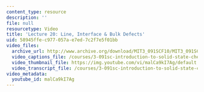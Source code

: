 ```yaml
---
content_type: resource
description: ''
file: null
resourcetype: Video
title: 'Lecture 20: Line, Interface & Bulk Defects'
uid: 58945ffe-c977-057a-e7ed-7c2f7e5f01bb
video_files:
  archive_url: http://www.archive.org/download/MIT3_091SCF10/MIT3_091SCF10lec20_300k.mp4
  video_captions_file: /courses/3-091sc-introduction-to-solid-state-chemistry-fall-2010/ce6a1b58804058ffadb188be358c6031_malCa9kI7Ag.vtt
  video_thumbnail_file: https://img.youtube.com/vi/malCa9kI7Ag/default.jpg
  video_transcript_file: /courses/3-091sc-introduction-to-solid-state-chemistry-fall-2010/e8d8a4e8335d50320acfcb46320d167f_malCa9kI7Ag.pdf
video_metadata:
  youtube_id: malCa9kI7Ag
---
```

